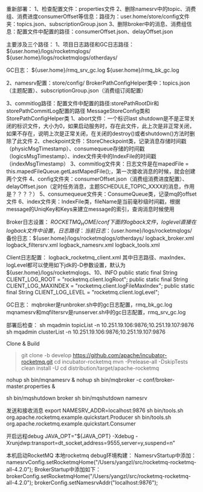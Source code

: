 重新部署：
1、检查配置文件：properties文件
2、删除namesrv中的topic、消费组、消费进度consumerOffset等信息：路径为：user.home/store/config文件夹：topics.json、subscriptionGroup.json
3、删除broker中的消息、消费组信息：配置文件中配置的路径：consumerOffset.json、delayOffset.json


主要涉及三个路径：
1、项目日志路径和GC日志路径：
${user.home}/logs/rocketmqlogs/
${user.home}/logs/rocketmqlogs/otherdays/

GC日志：
${user.home}/rmq_srv_gc.log
${user.home}/rmq_bk_gc.log

2、namesrv配置：store/config/
BrokerPathConfigHelper类中：topics.json（主题配置）、subscriptionGroup.json（消费组订阅配置）

3、commitlog路径：配置文件中配置的路径:storePathRootDir和storePathCommitLog配置的路径
MessageStoreConfig类和StorePathConfigHelper类
1、abort文件：一个标识last shutdown是不是正常关闭的标识文件，大小为0，如果启动服务时，存在此文件，此上次是非正常关闭，如果不存在，说明上次是正常关闭，在关闭的destroy()或者shutdown()方法时删除了此文件
2、checkpoint文件：StoreCheckpoint类，记录消息存储时间戳（physicMsgTimestamp）、consumequeue存储的时间戳（logicsMsgTimestamp）、index文件夹中的IndexFile的时间戳（indexMsgTimestamp）
3、commitlog文件夹：日志文件是在mapedFile = this.mapedFileQueue.getLastMapedFile();，第一次接收消息的时候，就会创建两个文件
4、config文件夹：consumerOffset.json（消费组消费进度配置）、delayOffset.json（定时任务消息，主题SCHEDULE_TOPIC_XXXX的消息，作用是？？？？）
5、consumequeue文件夹：ConsumeQueue类，记录mq的offset文件
6、index文件夹：IndexFile类，fileName是当前毫秒级时间戳，根据message的UniqKey和Keys来建立message的索引，查询消息时候使用




Broker日志设置：
$ROCKETMQ_HOME/conf下面的logback文件，log level直接在logback文件中设置，
日志路径：
当前日志：${user.home}/logs/rocketmqlogs/
备份日志：${user.home}/logs/rocketmqlogs/otherdays/
logback_broker.xml
logback_filtersrv.xml
logback_namesrv.xml
logback_tools.xml

Client日志配置：
logback_rocketmq_client.xml
其中日志路径、maxIndex、logLevel都可以使用如下jdk的-D参数设置，默认为${user.home}/logs/rocketmqlogs、10、INFO
public static final String CLIENT_LOG_ROOT = "rocketmq.client.logRoot";
public static final String CLIENT_LOG_MAXINDEX = "rocketmq.client.logFileMaxIndex";
public static final String CLIENT_LOG_LEVEL = "rocketmq.client.logLevel";

GC日志：
mqbroker是runbroker.sh中的gc日志配置，rmq_bk_gc.log
mqnamesrv和mqfiltersrv是runserver.sh中的gc日志配置，rmq_srv_gc.log




部署后检查：
sh mqadmin topicList  -n 10.251.19.106:9876;10.251.19.107:9876 
sh mqadmin clusterList  -n 10.251.19.106:9876;10.251.19.107:9876 

Clone & Build
  > git clone -b develop https://github.com/apache/incubator-rocketmq.git
  > cd incubator-rocketmq
  > mvn -Prelease-all -DskipTests clean install -U
  > cd distribution/target/apache-rocketmq

nohup sh bin/mqnamesrv &
nohup sh bin/mqbroker -c conf/broker-master.properties &

sh bin/mqshutdown broker
sh bin/mqshutdown namesrv

发送和接收消息
export NAMESRV_ADDR=localhost:9876
sh bin/tools.sh org.apache.rocketmq.example.quickstart.Producer
sh bin/tools.sh org.apache.rocketmq.example.quickstart.Consumer



开启远程debug
JAVA_OPT="${JAVA_OPT} -Xdebug -Xrunjdwp:transport=dt_socket,address=9555,server=y,suspend=n"


本机启动RocketMQ
本地rocketmq debug环境构建：
NamesrvStartup中添加：namesrvConfig.setRocketmqHome("/Users/yangzl/src/rocketmq-rocketmq-all-4.2.0");
BrokerStartup中添加如下：brokerConfig.setRocketmqHome("/Users/yangzl/src/rocketmq-rocketmq-all-4.2.0");
brokerConfig.setNamesrvAddr("localhost:9876");







